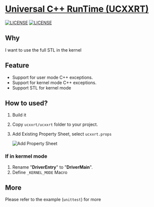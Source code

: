 # [Universal C++ RunTime (UCXXRT)](https://github.com/mirokaku/ucxxrt)

[![LICENSE](https://img.shields.io/badge/license-MIT-blue.svg)](https://github.com/MiroKaku/ucxxrt/blob/master/LICENSE)
[![LICENSE](https://img.shields.io/badge/license-Anti%20996-blue.svg)](https://github.com/996icu/996.ICU/blob/master/LICENSE)

## Why

I want to use the full STL in the kernel

## Feature

* Support for user mode C++ exceptions.
* Support for kernel mode C++ exceptions.
* Support STL for kernel mode

## How to used?

1. Build it
2. Copy `ucxxrt/ucxxrt` folder to your project.
3. Add Existing Property Sheet, select `ucxxrt.props`

    ![Add Property Sheet](https://github.com/MiroKaku/ucxxrt/raw/master/readme/add_props.png)

### If in kermel mode
1. Rename "**DriverEntry**" to "**DriverMain**".
2. Define `_KERNEL_MODE` Macro 

## More
Please refer to the example (`unittest`) for more
